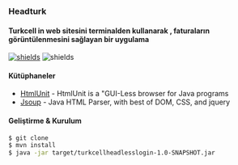 ### Headturk

#### Turkcell in web sitesini terminalden kullanarak , faturaların görüntülenmesini sağlayan bir uygulama 

[![shields](https://img.shields.io/badge/made%20with-java-blue?logo=java&style=for-the-badge&logoColor=white)](https://golang.org) ![shields](https://img.shields.io/badge/License-apache-green.svg?logo=read-the-docs&style=for-the-badge&logoColor=white)

#### Kütüphaneler
* [HtmlUnit](github.com/HtmlUnit) - HtmlUnit is a "GUI-Less browser for Java programs
* [Jsoup](https://github.com/jhy/jsoup) - Java HTML Parser, with best of DOM, CSS, and jquery

#### Geliştirme & Kurulum

```sh
$ git clone
$ mvn install
$ java -jar target/turkcellheadlesslogin-1.0-SNAPSHOT.jar
```
